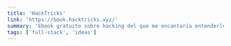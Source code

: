 ```yaml
---
title: 'HackTricks'
link: 'https://book.hacktricks.xyz/'
summary: 'Ebook gratuito sobre hacking del que me encantaría entenderlo todo.'
tags: ['full-stack', 'ideas']
---
```


